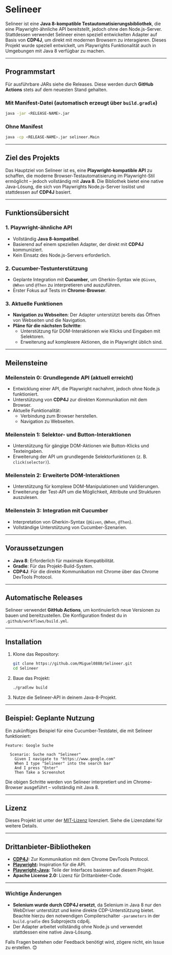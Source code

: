 # Selineer

Selineer ist eine **Java 8-kompatible Testautomatisierungsbibliothek**, die eine Playwright-ähnliche API bereitstellt, jedoch ohne den Node.js-Server. Stattdessen verwendet Selineer einen speziell entwickelten Adapter auf Basis von **CDP4J**, um direkt mit modernen Browsern zu interagieren. Dieses Projekt wurde speziell entwickelt, um Playwrights Funktionalität auch in Umgebungen mit Java 8 verfügbar zu machen.

---

## Programmstart

Für ausführbare JARs siehe die Releases. Diese werden durch **GitHub Actions** stets auf dem neuesten Stand gehalten.

### **Mit Manifest-Datei (automatisch erzeugt über `build.gradle`)**
```bash
java -jar <RELEASE-NAME>.jar
```

### **Ohne Manifest**
```bash
java -cp <RELEASE-NAME>.jar selineer.Main
```

---

## Ziel des Projekts

Das Hauptziel von Selineer ist es, eine **Playwright-kompatible API** zu schaffen, die moderne Browser-Testautomatisierung im Playwright-Stil ermöglicht – jedoch vollständig mit **Java 8**. Die Bibliothek bietet eine native Java-Lösung, die sich von Playwrights Node.js-Server loslöst und stattdessen auf **CDP4J** basiert.

---

## Funktionsübersicht

### **1. Playwright-ähnliche API**
- Vollständig **Java 8-kompatibel**.
- Basierend auf einem speziellen Adapter, der direkt mit **CDP4J** kommuniziert.
- Kein Einsatz des Node.js-Servers erforderlich.

### **2. Cucumber-Testunterstützung**
- Geplante Integration mit **Cucumber**, um Gherkin-Syntax wie `@Given`, `@When` und `@Then` zu interpretieren und auszuführen.
- Erster Fokus auf Tests im **Chrome-Browser**.

### **3. Aktuelle Funktionen**
- **Navigation zu Webseiten**: Der Adapter unterstützt bereits das Öffnen von Webseiten und die Navigation.
- **Pläne für die nächsten Schritte**:
  - Unterstützung für DOM-Interaktionen wie Klicks und Eingaben mit Selektoren.
  - Erweiterung auf komplexere Aktionen, die in Playwright üblich sind.

---

## Meilensteine

### **Meilenstein 0: Grundlegende API (aktuell erreicht)**
- Entwicklung einer API, die Playwright nachahmt, jedoch ohne Node.js funktioniert.
- Unterstützung von **CDP4J** zur direkten Kommunikation mit dem Browser.
- Aktuelle Funktionalität:
  - Verbindung zum Browser herstellen.
  - Navigation zu Webseiten.

### **Meilenstein 1: Selektor- und Button-Interaktionen**
- Unterstützung für gängige DOM-Aktionen wie Button-Klicks und Texteingaben.
- Erweiterung der API um grundlegende Selektorfunktionen (z. B. `click(selector)`).

### **Meilenstein 2: Erweiterte DOM-Interaktionen**
- Unterstützung für komplexe DOM-Manipulationen und Validierungen.
- Erweiterung der Test-API um die Möglichkeit, Attribute und Strukturen auszulesen.

### **Meilenstein 3: Integration mit Cucumber**
- Interpretation von Gherkin-Syntax (`@Given`, `@When`, `@Then`).
- Vollständige Unterstützung von Cucumber-Szenarien.

---

## Voraussetzungen

- **Java 8**: Erforderlich für maximale Kompatibilität.
- **Gradle**: Für das Projekt-Build-System.
- **CDP4J**: Für die direkte Kommunikation mit Chrome über das Chrome DevTools Protocol.

---

## Automatische Releases

Selineer verwendet **GitHub Actions**, um kontinuierlich neue Versionen zu bauen und bereitzustellen. Die Konfiguration findest du in `.github/workflows/build.yml`.

---

## Installation

1. Klone das Repository:
   ```bash
   git clone https://github.com/Miguel0888/Selineer.git
   cd Selineer
   ```

2. Baue das Projekt:
   ```bash
   ./gradlew build
   ```

3. Nutze die Selineer-API in deinem Java-8-Projekt.

---

## Beispiel: Geplante Nutzung

Ein zukünftiges Beispiel für eine Cucumber-Testdatei, die mit Selineer funktioniert:

```gherkin
Feature: Google Suche

  Scenario: Suche nach "Selineer"
    Given I navigate to "https://www.google.com"
    When I type "Selineer" into the search bar
    And I press "Enter"
    Then Take a Screenshot
```

Die obigen Schritte werden von Selineer interpretiert und im Chrome-Browser ausgeführt – vollständig mit Java 8.

---

## Lizenz

Dieses Projekt ist unter der [MIT-Lizenz](LICENSE) lizenziert. Siehe die Lizenzdatei für weitere Details.

---

## Drittanbieter-Bibliotheken

- **[CDP4J](https://github.com/webfolderio/cdp4j):** Zur Kommunikation mit dem Chrome DevTools Protocol.
- **[Playwright](https://github.com/microsoft/playwright):** Inspiration für die API.
- **[Playwright-Java](https://github.com/microsoft/playwright-java):** Teile der Interfaces basieren auf diesem Projekt.
- **Apache License 2.0:** Lizenz für Drittanbieter-Code.

---

### **Wichtige Änderungen**
- **Selenium wurde durch CDP4J ersetzt**, da Selenium in Java 8 nur den WebDriver unterstützt und keine direkte CDP-Unterstützung bietet. Beachte hierzu den notwendigen Compilerschalter `-parameters` in der `build.gradle` des Subprojects cdp4j.
- Der Adapter arbeitet vollständig ohne Node.js und verwendet stattdessen eine native Java-Lösung.

Falls Fragen bestehen oder Feedback benötigt wird, zögere nicht, ein Issue zu erstellen. 😊

